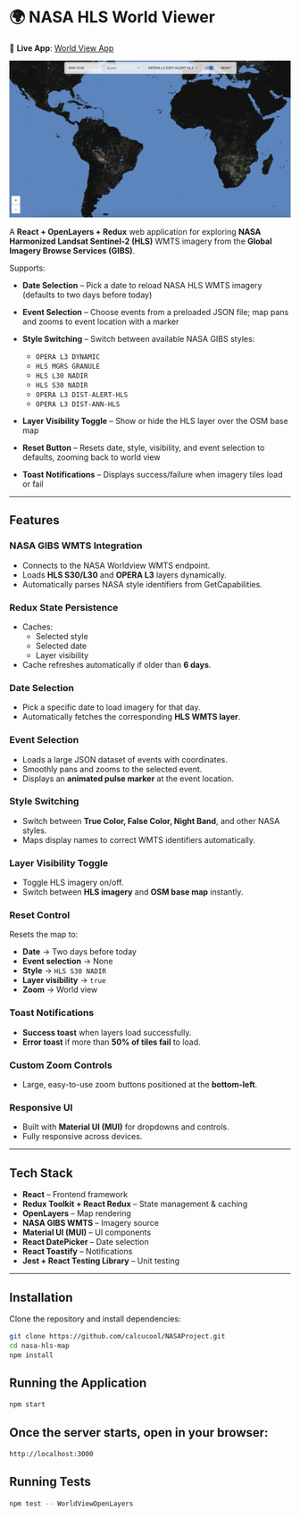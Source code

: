 
# 🌍 NASA HLS World Viewer

🚀 **Live App**: [World View App](https://heartfelt-jalebi-6947b2.netlify.app/)

![NASA HLS World Viewer](./nasaImg.png)

A **React + OpenLayers + Redux** web application for exploring **NASA Harmonized Landsat Sentinel‑2 (HLS)** WMTS imagery from the **Global Imagery Browse Services (GIBS)**.

Supports:

- **Date Selection** – Pick a date to reload NASA HLS WMTS imagery (defaults to two days before today)  

- **Event Selection** – Choose events from a preloaded JSON file; map pans and zooms to event location with a marker  

- **Style Switching** – Switch between available NASA GIBS styles:  
  - `OPERA L3 DYNAMIC`  
  - `HLS MGRS GRANULE`  
  - `HLS L30 NADIR`  
  - `HLS S30 NADIR`  
  - `OPERA L3 DIST-ALERT-HLS`  
  - `OPERA L3 DIST-ANN-HLS`  

- **Layer Visibility Toggle** – Show or hide the HLS layer over the OSM base map  

- **Reset Button** – Resets date, style, visibility, and event selection to defaults, zooming back to world view  

- **Toast Notifications** – Displays success/failure when imagery tiles load or fail  


---

## Features

### NASA GIBS WMTS Integration
- Connects to the NASA Worldview WMTS endpoint.
- Loads **HLS S30/L30** and **OPERA L3** layers dynamically.
- Automatically parses NASA style identifiers from GetCapabilities.

### Redux State Persistence
- Caches:
  - Selected style
  - Selected date
  - Layer visibility  
- Cache refreshes automatically if older than **6 days**.

### Date Selection
- Pick a specific date to load imagery for that day.
- Automatically fetches the corresponding **HLS WMTS layer**.

### Event Selection
- Loads a large JSON dataset of events with coordinates.
- Smoothly pans and zooms to the selected event.
- Displays an **animated pulse marker** at the event location.

### Style Switching
- Switch between **True Color, False Color, Night Band**, and other NASA styles.
- Maps display names to correct WMTS identifiers automatically.

### Layer Visibility Toggle
- Toggle HLS imagery on/off.
- Switch between **HLS imagery** and **OSM base map** instantly.

### Reset Control
Resets the map to:
- **Date** → Two days before today  
- **Event selection** → None  
- **Style** → `HLS S30 NADIR`  
- **Layer visibility** → `true`  
- **Zoom** → World view  

### Toast Notifications
- **Success toast** when layers load successfully.
- **Error toast** if more than **50% of tiles fail** to load.

### Custom Zoom Controls
- Large, easy-to-use zoom buttons positioned at the **bottom-left**.

### Responsive UI
- Built with **Material UI (MUI)** for dropdowns and controls.
- Fully responsive across devices.

---

## Tech Stack

- **React** – Frontend framework  
- **Redux Toolkit + React Redux** – State management & caching  
- **OpenLayers** – Map rendering  
- **NASA GIBS WMTS** – Imagery source  
- **Material UI (MUI)** – UI components  
- **React DatePicker** – Date selection  
- **React Toastify** – Notifications  
- **Jest + React Testing Library** – Unit testing  

---

## Installation

Clone the repository and install dependencies:

```bash
git clone https://github.com/calcucool/NASAProject.git
cd nasa-hls-map
npm install
```

## Running the Application

```bash
npm start
```

## Once the server starts, open in your browser:

```bash
http://localhost:3000
```

## Running Tests
```bash
npm test -- WorldViewOpenLayers
```
